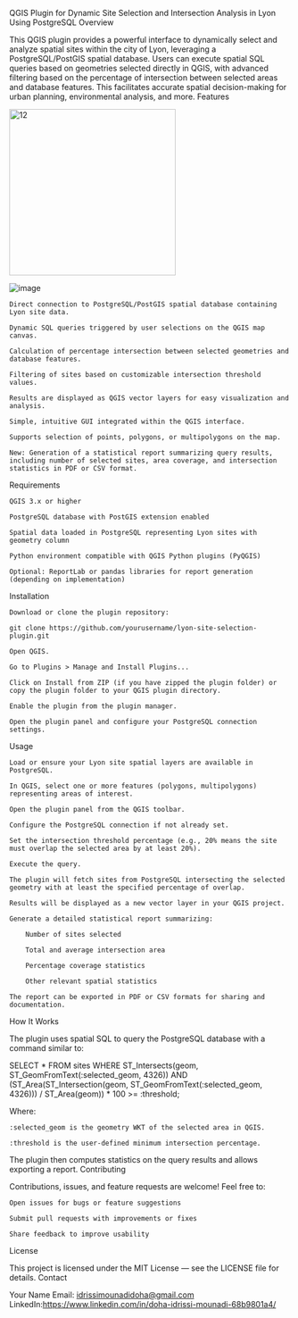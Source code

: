 QGIS Plugin for Dynamic Site Selection and Intersection Analysis in Lyon Using PostgreSQL
Overview

This QGIS plugin provides a powerful interface to dynamically select and analyze spatial sites within the city of Lyon, leveraging a PostgreSQL/PostGIS spatial database. Users can execute spatial SQL queries based on geometries selected directly in QGIS, with advanced filtering based on the percentage of intersection between selected areas and database features. This facilitates accurate spatial decision-making for urban planning, environmental analysis, and more.
Features






<img width="298" alt="12" src="https://github.com/user-attachments/assets/8f2e8bd7-7c99-44b5-bd2d-d7e90837b7d8" />





![image](https://github.com/user-attachments/assets/a51a9805-fc05-4851-b99a-bc40d544999f)








    Direct connection to PostgreSQL/PostGIS spatial database containing Lyon site data.

    Dynamic SQL queries triggered by user selections on the QGIS map canvas.

    Calculation of percentage intersection between selected geometries and database features.

    Filtering of sites based on customizable intersection threshold values.

    Results are displayed as QGIS vector layers for easy visualization and analysis.

    Simple, intuitive GUI integrated within the QGIS interface.

    Supports selection of points, polygons, or multipolygons on the map.

    New: Generation of a statistical report summarizing query results, including number of selected sites, area coverage, and intersection statistics in PDF or CSV format.

Requirements

    QGIS 3.x or higher

    PostgreSQL database with PostGIS extension enabled

    Spatial data loaded in PostgreSQL representing Lyon sites with geometry column

    Python environment compatible with QGIS Python plugins (PyQGIS)

    Optional: ReportLab or pandas libraries for report generation (depending on implementation)

Installation

    Download or clone the plugin repository:

    git clone https://github.com/yourusername/lyon-site-selection-plugin.git

    Open QGIS.

    Go to Plugins > Manage and Install Plugins...

    Click on Install from ZIP (if you have zipped the plugin folder) or copy the plugin folder to your QGIS plugin directory.

    Enable the plugin from the plugin manager.

    Open the plugin panel and configure your PostgreSQL connection settings.

Usage

    Load or ensure your Lyon site spatial layers are available in PostgreSQL.

    In QGIS, select one or more features (polygons, multipolygons) representing areas of interest.

    Open the plugin panel from the QGIS toolbar.

    Configure the PostgreSQL connection if not already set.

    Set the intersection threshold percentage (e.g., 20% means the site must overlap the selected area by at least 20%).

    Execute the query.

    The plugin will fetch sites from PostgreSQL intersecting the selected geometry with at least the specified percentage of overlap.

    Results will be displayed as a new vector layer in your QGIS project.

    Generate a detailed statistical report summarizing:

        Number of sites selected

        Total and average intersection area

        Percentage coverage statistics

        Other relevant spatial statistics

    The report can be exported in PDF or CSV formats for sharing and documentation.

How It Works

The plugin uses spatial SQL to query the PostgreSQL database with a command similar to:

SELECT *
FROM sites
WHERE ST_Intersects(geom, ST_GeomFromText(:selected_geom, 4326))
AND (ST_Area(ST_Intersection(geom, ST_GeomFromText(:selected_geom, 4326))) / ST_Area(geom)) * 100 >= :threshold;

Where:

    :selected_geom is the geometry WKT of the selected area in QGIS.

    :threshold is the user-defined minimum intersection percentage.

The plugin then computes statistics on the query results and allows exporting a report.
Contributing

Contributions, issues, and feature requests are welcome! Feel free to:

    Open issues for bugs or feature suggestions

    Submit pull requests with improvements or fixes

    Share feedback to improve usability

License

This project is licensed under the MIT License — see the LICENSE file for details.
Contact

Your Name
Email: idrissimounadidoha@gmail.com
LinkedIn:https://www.linkedin.com/in/doha-idrissi-mounadi-68b9801a4/
